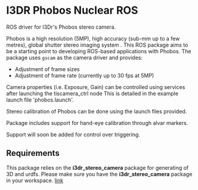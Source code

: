 # I3DR Phobos Nuclear ROS

ROS driver for I3Dr's Phobos stereo camera.

Phobos is a high resolution (5MP), high accuracy (sub-mm up to a few metres), global shutter stereo imaging system . This ROS package aims to be a starting point to developing ROS-based applications with Phobos. The package uses `gscam` as the camera driver and provides:

* Adjustment of frame sizes
* Adjustment of frame rate (currently up to 30 fps at 5MP)

Camera properties (i.e. Exposure, Gain) can be controlled using services after launching the tiscamera_ctrl node
This is detailed in the example launch file 'phobos.launch'.

Stereo calibration of Phobos can be done using the launch files provided.

Package includes support for hand-eye calibration through alvar markers.

Support will soon be added for control over triggering.

## Requirements

This package relies on the **i3dr_stereo_camera** package for generating of 3D and urdfs. Please make sure you have the **i3dr_stereo_camera** package in your workspace.
[link](https://github.com/i3drobotics/i3dr_stereo_camera-ros.git)
